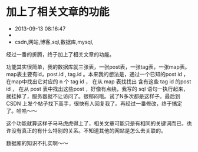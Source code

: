 # 加上了相关文章的功能
- 2013-09-13 08:16:47
- 
- csdn,网站,博客,sql,数据库,mysql,

<p>经过一番的折腾，终于加上了相关文章的功能。</p>
<p>功能其实很简单，我的数据库就三张表，一张post表，一张tag表，一张map表。map表主要有id，post.id , tag.id 。本来我的想法是，通过一个已知的post id ，在map中找出它对应的 n 个 tag id ， 在从 map 表找找出 含有这些 tag id 的post id ， 在从 post 表中找出这些post ，好像有点绕，我写的 sql 语句一执行起来，就挂掉了，服务器就不让访问了。很郁闷哦。试了N多次都是这样子。最后到 CSDN 上发个帖子找下高手，很快有人回复我了。再经过一番修改，终于搞定了。哈哈～～</p><p>这个功能就算这样子马马虎虎得上了，相关文章可能只是有相同的关键词而已，也许没有真正的有什么特别的关系。不知道其他的网站是怎么去关联的。</p>
<p>数据库的知识不扎实啊～～</p>